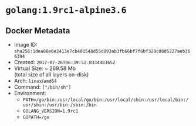 # `golang:1.9rc1-alpine3.6`

## Docker Metadata

- Image ID: `sha256:1dea88e0e2413e7cb401548d55d093ab3fb66bf7f6bf328c88d5227aeb366394`
- Created: `2017-07-26T06:39:52.833448365Z`
- Virtual Size: ~ 269.58 Mb  
  (total size of all layers on-disk)
- Arch: `linux`/`amd64`
- Command: `["/bin/sh"]`
- Environment:
  - `PATH=/go/bin:/usr/local/go/bin:/usr/local/sbin:/usr/local/bin:/usr/sbin:/usr/bin:/sbin:/bin`
  - `GOLANG_VERSION=1.9rc1`
  - `GOPATH=/go`
